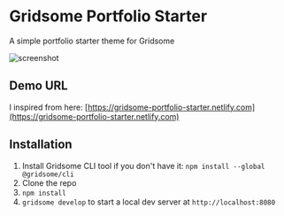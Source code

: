 # Gridsome Portfolio Starter

A simple portfolio starter theme for Gridsome

![screenshot](https://user-images.githubusercontent.com/4316355/55691365-a2403380-596b-11e9-93be-05b846ec7760.jpg)

## Demo URL

I inspired from here:
[https://gridsome-portfolio-starter.netlify.com](https://gridsome-portfolio-starter.netlify.com)

## Installation

1. Install Gridsome CLI tool if you don't have it: `npm install --global @gridsome/cli`
1. Clone the repo
1. `npm install`
1. `gridsome develop` to start a local dev server at `http://localhost:8080`
